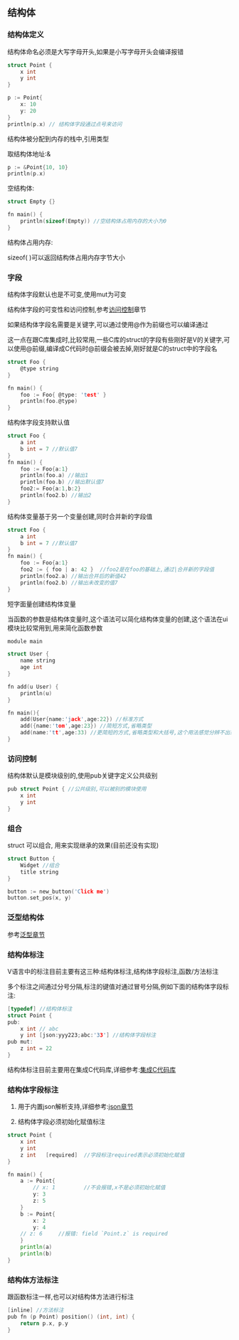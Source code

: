 ## 结构体

### 结构体定义

结构体命名必须是大写字母开头,如果是小写字母开头会编译报错

```c
struct Point {
	x int
	y int
}

p := Point{
	x: 10
	y: 20
}
println(p.x) // 结构体字段通过点号来访问
```

结构体被分配到内存的栈中,引用类型

取结构体地址:&

```c
p := &Point{10, 10}
println(p.x)
```

空结构体:

```c
struct Empty {}

fn main() {
	println(sizeof(Empty)) //空结构体占用内存的大小为0
}
```

结构体占用内存:

sizeof( )可以返回结构体占用内存字节大小

### 字段

结构体字段默认也是不可变,使用mut为可变

结构体字段的可变性和访问控制,参考[访问控制](./access_controll.md)章节

如果结构体字段名需要是关键字,可以通过使用@作为前缀也可以编译通过

这一点在跟C库集成时,比较常用,一些C库的struct的字段有些刚好是V的关键字,可以使用@前缀,编译成C代码时@前缀会被去掉,刚好就是C的struct中的字段名

```c
struct Foo {
	@type string
}

fn main() {
	foo := Foo{ @type: 'test' }
	println(foo.@type)
}
```

结构体字段支持默认值

```c
struct Foo {
	a int
	b int = 7 //默认值7
}
fn main() {
	foo := Foo{a:1}
	println(foo.a) //输出1
	println(foo.b) //输出默认值7
	foo2:= Foo{a:1,b:2}
	println(foo2.b) //输出2
}
```

结构体变量基于另一个变量创建,同时合并新的字段值

```c
struct Foo {
	a int
	b int = 7 //默认值7
}
fn main() {
	foo := Foo{a:1}
	foo2 := { foo | a: 42 }  //foo2是在foo的基础上,通过|合并新的字段值
	println(foo2.a) //输出合并后的新值42
	println(foo2.b) //输出未改变的值7
}
```

短字面量创建结构体变量

当函数的参数是结构体变量时,这个语法可以简化结构体变量的创建,这个语法在ui模块比较常用到,用来简化函数参数

```c
module main

struct User {
	name string
	age int
}

fn add(u User) {
	println(u)
}

fn main(){
	add(User{name:'jack',age:22}) //标准方式
	add({name:'tom',age:23}) //简短方式,省略类型
	add(name:'tt',age:33) //更简短的方式,省略类型和大括号,这个用法感觉分辨不出来参数是结构体,推荐使用方式二,兼具简短和清晰性
}
```

### 访问控制

结构体默认是模块级别的,使用pub关键字定义公共级别

```c
pub struct Point { //公共级别,可以被别的模块使用
	x int
	y int
}
```

### 组合

struct 可以组合, 用来实现继承的效果(目前还没有实现)

```c
struct Button {
	Widget //组合
	title string
}

button := new_button('Click me')
button.set_pos(x, y)
```

### 泛型结构体

参考[泛型章节](./generic.md)

### 结构体标注

V语言中的标注目前主要有这三种:结构体标注,结构体字段标注,函数/方法标注

多个标注之间通过分号分隔,标注的键值对通过冒号分隔,例如下面的结构体字段标注:

```c
[typedef] //结构体标注
struct Point {
pub:
	x int // abc
	y int [json:yyy223;abc:'33'] //结构体字段标注
pub mut:
	z int = 22
}
```

结构体标注目前主要用在集成C代码库,详细参考:[集成C代码库](./c.md)

### 结构体字段标注

1. 用于内置json解析支持,详细参考:[json章节](./json.md)

2. 结构体字段必须初始化赋值标注

```go
struct Point {
	x int
	y int
	z int   [required] 	//字段标注required表示必须初始化赋值
}

fn main() {
	a := Point{
		// x: 1 		//不会报错,x不是必须初始化赋值
		y: 3
		z: 5
	}
	b := Point{
		x: 2
		y: 4
    // z: 6     //报错: field `Point.z` is required
	}
	println(a)
	println(b)
}

```

### 结构体方法标注

跟函数标注一样,也可以对结构体方法进行标注

```go
[inline] //方法标注
pub fn (p Point) position() (int, int) {
	return p.x, p.y
}
```

